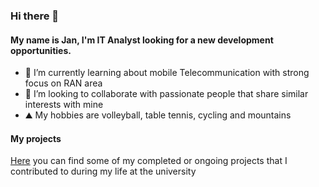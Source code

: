 ### Hi there 👋

#### My name is Jan, I'm IT Analyst looking for a new development opportunities.
 
- 🌱 I’m currently learning about mobile Telecommunication with strong focus on RAN area 
- 👯 I’m looking to collaborate with passionate people that share similar interests with mine
- :mountain: My hobbies are volleyball, table tennis, cycling and mountains

#### My projects

[Here](https://github.com/janek1842?tab=repositories) you can find some of my completed or ongoing projects that I contributed to during my life at the university
